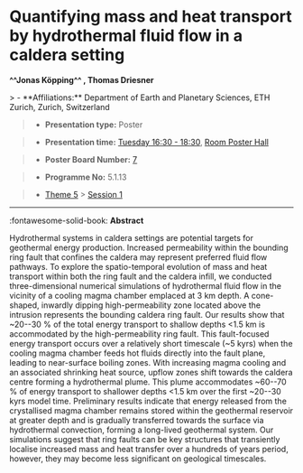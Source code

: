# Quantifying mass and heat transport by hydrothermal fluid flow in a caldera setting

**^^Jonas Köpping^^ , Thomas Driesner**

<!-- more -->> - **Affiliations:** Department of Earth and Planetary Sciences, ETH Zurich, Zurich, Switzerland

> - **Presentation type:** Poster

> - **Presentation time:** [Tuesday 16:30 - 18:30](../sessions_comparison.md#__tabbed_2_6), [Room Poster Hall](../maps_venue.md#__tabbed_1_1)

> - **Poster Board Number:** [7](../map_poster_boards.md#tuesday)

> - **Programme No:** 5.1.13

> - [Theme 5](../theme5.md) > [Session 1](../sessions/session-5-1.md)

--- 

:fontawesome-solid-book: **Abstract**

Hydrothermal systems in caldera settings are potential targets for geothermal energy production. Increased permeability within the bounding ring fault that confines the caldera may represent preferred fluid flow pathways. To explore the spatio-temporal evolution of mass and heat transport within both the ring fault and the caldera infill, we conducted three-dimensional numerical simulations of hydrothermal fluid flow in the vicinity of a cooling magma chamber emplaced at 3 km depth. A cone-shaped, inwardly dipping high-permeability zone located above the intrusion represents the bounding caldera ring fault.
Our results show that ~20--30 % of the total energy transport to shallow depths <1.5 km is accommodated by the high-permeability ring fault. This fault-focused energy transport occurs over a relatively short timescale (~5 kyrs) when the cooling magma chamber feeds hot fluids directly into the fault plane, leading to near-surface boiling zones. With increasing magma cooling and an associated shrinking heat source, upflow zones shift towards the caldera centre forming a hydrothermal plume. This plume accommodates ~60--70 % of energy transport to shallower depths <1.5 km over the first ~20--30 kyrs model time. Preliminary results indicate that energy released from the crystallised magma chamber remains stored within the geothermal reservoir at greater depth and is gradually transferred towards the surface via hydrothermal convection, forming a long-lived geothermal system.
Our simulations suggest that ring faults can be key structures that transiently localise increased mass and heat transfer over a hundreds of years period, however, they may become less significant on geological timescales.

